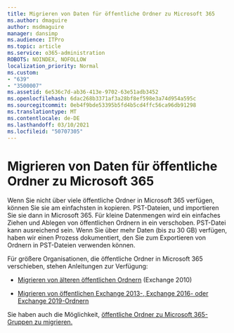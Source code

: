 ```yaml
---
title: Migrieren von Daten für öffentliche Ordner zu Microsoft 365
ms.author: dmaguire
author: msdmaguire
manager: dansimp
ms.audience: ITPro
ms.topic: article
ms.service: o365-administration
ROBOTS: NOINDEX, NOFOLLOW
localization_priority: Normal
ms.custom:
- "639"
- "3500007"
ms.assetid: 6e536c7d-ab36-413e-9702-63e51adb3452
ms.openlocfilehash: 6dac268b3371af3a28bf8ef598e3a74d954a595c
ms.sourcegitcommit: 0eb4f9bde53395b5fd4b5cd4ffc56ca96db91298
ms.translationtype: MT
ms.contentlocale: de-DE
ms.lasthandoff: 03/10/2021
ms.locfileid: "50707305"
---
```

# <a name="migrate-public-folder-data-to-microsoft-365"></a>Migrieren von Daten für öffentliche Ordner zu Microsoft 365

Wenn Sie nicht über viele öffentliche Ordner in Microsoft 365 verfügen, können Sie sie am einfachsten in kopieren. PST-Dateien, und importieren Sie sie dann in Microsoft 365. Für kleine Datenmengen wird ein einfaches Ziehen und Ablegen von öffentlichen Ordnern in ein verschoben. PST-Datei kann ausreichend sein. Wenn Sie über mehr Daten (bis zu 30 GB) verfügen, haben wir einen Prozess dokumentiert, den Sie zum Exportieren von Ordnern in PST-Dateien verwenden können. [](https://technet.microsoft.com/library/dn874017%28v=exchg.150%29.aspx)
  
Für größere Organisationen, die öffentliche Ordner in Microsoft 365 verschieben, stehen Anleitungen zur Verfügung:
  
- [Migrieren von älteren öffentlichen Ordnern](https://docs.microsoft.com/exchange/collaboration-exo/public-folders/batch-migration-of-legacy-public-folders) (Exchange 2010)

- [Migrieren von öffentlichen Exchange 2013-, Exchange 2016- oder Exchange 2019-Ordnern](https://docs.microsoft.com/Exchange/collaboration/public-folders/migrate-to-exchange-online)

Sie haben auch die Möglichkeit, [öffentliche Ordner zu Microsoft 365-Gruppen zu migrieren.](https://docs.microsoft.com/exchange/collaboration-exo/public-folders/migrate-your-public-folders-to-microsoft-365-groups)
  